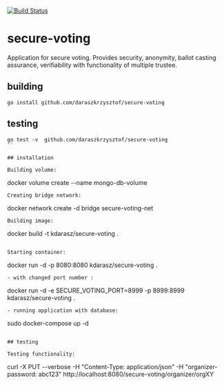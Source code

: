 [![Build Status](https://travis-ci.org/daraszkrzysztof/secure-voting.svg?branch=master)](https://travis-ci.org/daraszkrzysztof/secure-voting.svg?branch=master)

# secure-voting
Application for secure voting. Provides security, anonymity, ballot casting assurance, verifiability with functionality of multiple trustee.

## building
```
go install github.com/daraszkrzysztof/secure-voting
```

## testing
```
go test -v  github.com/daraszkrzysztof/secure-voting
``

## installation

Building volume:
```
docker volume create --name mongo-db-volume
```
Creating bridge network:
```
docker network create -d bridge secure-voting-net
```
Building image:
```
docker build -t kdarasz/secure-voting .
```

Starting container:
```
docker run -d -p 8080:8080  kdarasz/secure-voting .
```
- with changed port number :
```
docker run -d -e SECURE_VOTING_PORT=8999 -p 8999:8999 kdarasz/secure-voting .
```
- running application with database:
```
sudo docker-compose up -d
```

## testing

Testing functionality:
```
curl -X PUT --verbose -H "Content-Type: application/json" -H "organizer-password: abc123" http://localhost:8080/secure-voting/organizer/orgXY
```